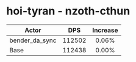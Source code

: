 # hoi-tyran - nzoth-cthun
| Actor | DPS | Increase |
|---|:---:|:---:|
|bender_da_sync|112502|0.06%|
|Base|112438|0.00%|
